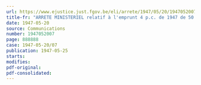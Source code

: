 ```yaml
---
url: https://www.ejustice.just.fgov.be/eli/arrete/1947/05/20/1947052007/justel
title-fr: "ARRETE MINISTERIEL relatif à l'emprunt 4 p.c. de 1947 de 50 millions de francs suisses à contracter sous la garantie de l'Etat par [BELGACOM]"
date: 1947-05-20
source: Communications
number: 1947052007
page: 888888
case: 1947-05-20/07
publication: 1947-05-25
starts:
modifies:
pdf-original:
pdf-consolidated:
---
```


